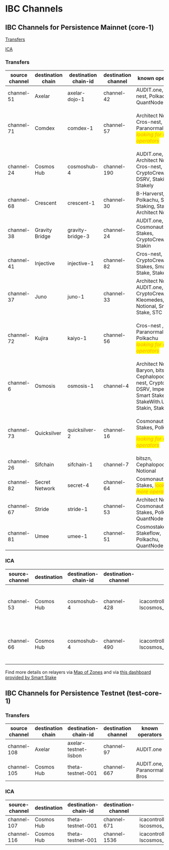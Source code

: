 # IBC Channels

## **IBC Channels for Persistence Mainnet (core-1)**

[Transfers](ibc-channels.md#transfers)

[ICA](ibc-channels.md#ica)

### Transfers

| source channel | destination chain | destination chain-id | destination channel | known operators                                                                                                                |
| -------------- | ----------------- | -------------------- | ------------------- | ------------------------------------------------------------------------------------------------------------------------------ |
| channel-51     | Axelar            | axelar-dojo-1        | channel-42          | AUDIT.one, Cros-nest, Polkachu, QuantNode                                                                                      |
| channel-71     | Comdex            | comdex-1             | channel-57          | <p>Architect Nodes, Cros-nest, Paranormal Bros<br><em><mark style="color:orange;">looking for more operators</mark></em></p>   |
| channel-24     | Cosmos Hub        | cosmoshub-4          | channel-190         | AUDIT.one, Architect Nodes, Cros-nest, CryptoCrew, DSRV, Stakin, Stakely                                                       |
| channel-68     | Crescent          | crescent-1           | channel-30          | B-Harverst, Polkachu, Simply Staking, Stakely, Architect Nodes                                                                 |
| channel-38     | Gravity Bridge    | gravity-bridge-3     | channel-24          | AUDIT.one, bitszn, Cosmonaut Stakes, CryptoCrew, Stakin                                                                        |
| channel-41     | Injective         | injective-1          | channel-82          | Cros-nest, CryptoCrew, High Stakes, Smart Stake, Stakely                                                                       |
| channel-37     | Juno              | juno-1               | channel-33          | Architect Nodes, AUDIT.one, CryptoCrew, Kleomedes, Notional, Smart Stake, STC Capital                                          |
| channel-72     | Kujira            | kaiyo-1              | channel-56          | <p>Cros-nest , Paranormal Bros, Polkachu<br><em><mark style="color:orange;">looking for more operators</mark></em></p>         |
| channel-6      | Osmosis           | osmosis-1            | channel-4           | Architect Nodes, Baryon, bitszn, Cephalopod,Cros-nest, CryptoCrew, DSRV, Imperator, Smart Stake, StakeWith.Us, Stakin, Stakely |
| channel-73     | Quicksilver       | quicksilver-2        | channel-16          | <p>Cosmonaut Stakes, Polkachu</p><p><em><mark style="color:orange;">looking for more operators</mark></em></p>                 |
| channel-26     | Sifchain          | sifchain-1           | channel-7           | bitszn, Cephalopod, Notional                                                                                                   |
| channel-82     | Secret Network    | secret-4             | channel-64          | Cosmonaut Stakes, _<mark style="color:orange;">looking for more operators</mark>_                                              |
| channel-67     | Stride            | stride-1             | channel-53          | Architect Nodes, Cosmonaut Stakes, Polkachu, QuantNode                                                                         |
| channel-81     | Umee              | umee-1               | channel-51          | Cosmostake, Stakeflow, Polkachu, QuantNode                                                                                   |

### ICA

| source-channel | destination | destination-chain-id | destination-channel | port                                                | known operators                                            |
| -------------- | ----------- | -------------------- | ------------------- | --------------------------------------------------- | ---------------------------------------------------------- |
| channel-53     | Cosmos Hub  | cosmoshub-4          | channel-428         | icacontroller-lscosmos\_pstake\_reward\_account     | Architect Nodes, AUDIT.one, Cros-nest, CryptoCrew, Stakely |
| channel-66     | Cosmos Hub  | cosmoshub-4          | channel-490         | icacontroller-lscosmos\_pstake\_delegation\_account | Architect Nodes, AUDIT.one, Cros-nest, CryptoCrew, Stakely |

Find more details on relayers via [Map of Zones](https://mapofzones.com/zones/core-1/peers?columnKey=ibcVolumeIn\&period=30d) and via [this dashboard provided by Smart Stake](https://relayers.smartstake.io/network/XPRT)

## **IBC Channels for Persistence Testnet (test-core-1)**

### Transfers

| source channel | destination chain | destination-chain-id  | destination channel | known operators            |
| -------------- | ----------------- | --------------------- | ------------------- | -------------------------- |
| channel-108    | Axelar            | axelar-testnet-lisbon | channel-97          | AUDIT.one                  |
| channel-105    | Cosmos Hub        | theta-testnet-001     | channel-667         | AUDIT.one, Paranormal Bros |

### ICA

| source-channel | destination | destination-chain-id | destination-channel | port                                                | known operators |
| -------------- | ----------- | -------------------- | ------------------- | --------------------------------------------------- | --------------- |
| channel-107    | Cosmos Hub  | theta-testnet-001    | channel-671         | icacontroller-lscosmos\_pstake\_reward\_account     | AUDIT.one       |
| channel-116    | Cosmos Hub  | theta-testnet-001    | channel-1536        | icacontroller-lscosmos\_pstake\_delegation\_account | AUDIT.one       |
